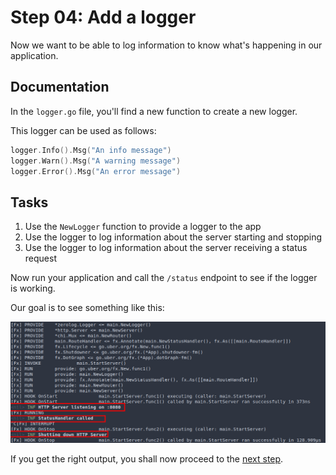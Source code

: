 # Step 04: Add a logger

Now we want to be able to log information to know what's happening in our application.

## Documentation

In the `logger.go` file, you'll find a new function to create a new logger.

This logger can be used as follows:

```go
logger.Info().Msg("An info message")
logger.Warn().Msg("A warning message")
logger.Error().Msg("An error message")
```

## Tasks

1. Use the `NewLogger` function to provide a logger to the app
2. Use the logger to log information about the server starting and stopping
3. Use the logger to log information about the server receiving a status request

Now run your application and call the `/status` endpoint to see if the logger is working.

Our goal is to see something like this:

![Logger output](./assets/logs.png)


If you get the right output, you shall now proceed to the [next step](../step-05/README.md).